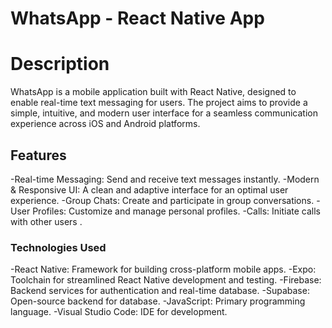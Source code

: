 # WhatsApp - React Native App

# Description
WhatsApp is a mobile application built with React Native, designed to enable real-time text messaging for users. The project aims to provide a simple, intuitive, and modern user interface for a seamless communication experience across iOS and Android platforms.

## Features
-Real-time Messaging: Send and receive text messages instantly.
-Modern & Responsive UI: A clean and adaptive interface for an optimal user experience.
-Group Chats: Create and participate in group conversations.
-User Profiles: Customize and manage personal profiles.
-Calls: Initiate calls with other users .

### Technologies Used
-React Native: Framework for building cross-platform mobile apps.
-Expo: Toolchain for streamlined React Native development and testing.
-Firebase: Backend services for authentication and real-time database.
-Supabase: Open-source backend for database.
-JavaScript: Primary programming language.
-Visual Studio Code: IDE for development.
